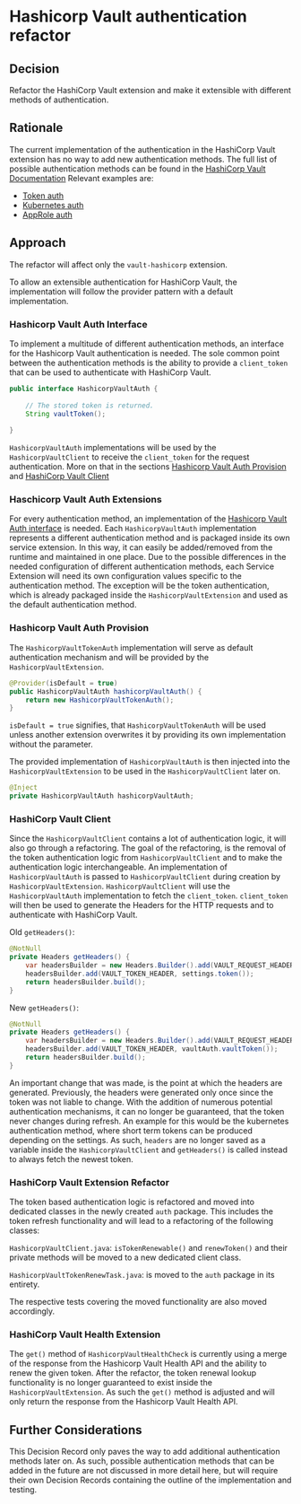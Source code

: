 # Hashicorp Vault authentication refactor

## Decision

Refactor the HashiCorp Vault extension and make it extensible with different methods of authentication.

## Rationale

The current implementation of the authentication in the HashiCorp Vault extension has no way to add new authentication methods.
The full list of possible authentication methods can be found in the [HashiCorp Vault Documentation](https://developer.hashicorp.com/vault/docs/auth)
Relevant examples are:

* [Token auth](https://developer.hashicorp.com/vault/docs/auth/token)
* [Kubernetes auth](https://developer.hashicorp.com/vault/docs/auth/kubernetes)
* [AppRole auth](https://developer.hashicorp.com/vault/docs/auth/approle)

## Approach

The refactor will affect only the `vault-hashicorp` extension.

To allow an extensible authentication for HashiCorp Vault, the implementation will follow the provider pattern with a default implementation.

### Hashicorp Vault Auth Interface

To implement a multitude of different authentication methods, an interface for the Hashicorp Vault authentication is needed.
The sole common point between the authentication methods is the ability to provide a `client_token` that can be used to authenticate with HashiCorp Vault.

```java
public interface HashicorpVaultAuth {
    
    // The stored token is returned.
    String vaultToken();
    
}
```

`HashicorpVaultAuth` implementations will be used by the `HashicorpVaultClient` to receive the `client_token` for the request authentication.
More on that in the sections [Hashicorp Vault Auth Provision](#Hashicorp-Vault-Auth-Provision) and [HashiCorp Vault Client](#HashiCorp-Vault-Client)

### Haschicorp Vault Auth Extensions

For every authentication method, an implementation of the [Hashicorp Vault Auth interface](#hashicorp-vault-auth-interface) is needed.
Each `HashicorpVaultAuth` implementation represents a different authentication method and is packaged inside its own service extension.
In this way, it can easily be added/removed from the runtime and maintained in one place.
Due to the possible differences in the needed configuration of different authentication methods, each Service Extension will need its own configuration values specific to the authentication method.
The exception will be the token authentication, which is already packaged inside the `HashicorpVaultExtension` and used as the default authentication method.

### Hashicorp Vault Auth Provision

The `HashicorpVaultTokenAuth` implementation will serve as default authentication mechanism and will be provided by the `HashicorpVaultExtension`.

```java
@Provider(isDefault = true)
public HashicorpVaultAuth hashicorpVaultAuth() {
    return new HashicorpVaultTokenAuth();
}
```

`isDefault = true` signifies, that `HashicorpVaultTokenAuth` will be used unless another extension overwrites it by providing its own implementation without the parameter.

The provided implementation of `HashicorpVaultAuth` is then injected into the `HashicorpVaultExtension` to be used in the `HashicorpVaultClient` later on.

```java
@Inject
private HashicorpVaultAuth hashicorpVaultAuth;
```

### HashiCorp Vault Client

Since the `HashicorpVaultClient` contains a lot of authentication logic, it will also go through a refactoring.
The goal of the refactoring, is the removal of the token authentication logic from `HashicorpVaultClient` and to make the authentication logic interchangeable.
An implementation of `HashicorpVaultAuth` is passed to `HashicorpVaultClient` during creation by `HashicorpVaultExtension`.
`HashicorpVaultClient` will use the `HashicorpVaultAuth` implementation to fetch the `client_token`.
`client_token` will then be used to generate the Headers for the HTTP requests and to authenticate with HashiCorp Vault.

Old `getHeaders()`:

```java
@NotNull
private Headers getHeaders() {
    var headersBuilder = new Headers.Builder().add(VAULT_REQUEST_HEADER, Boolean.toString(true));
    headersBuilder.add(VAULT_TOKEN_HEADER, settings.token());
    return headersBuilder.build();
}
```

New `getHeaders()`:

```java
@NotNull
private Headers getHeaders() {
    var headersBuilder = new Headers.Builder().add(VAULT_REQUEST_HEADER, Boolean.toString(true));
    headersBuilder.add(VAULT_TOKEN_HEADER, vaultAuth.vaultToken());
    return headersBuilder.build();
}
```

An important change that was made, is the point at which the headers are generated.
Previously, the headers were generated only once since the token was not liable to change.
With the addition of numerous potential authentication mechanisms, it can no longer be guaranteed, that the token never changes during refresh.
An example for this would be the kubernetes authentication method, where short term tokens can be produced depending on the settings.
As such, `headers` are no longer saved as a variable inside the `HashicorpVaultClient` and `getHeaders()` is called instead to always fetch the newest token.

### HashiCorp Vault Extension Refactor

The token based authentication logic is refactored and moved into dedicated classes in the newly created `auth` package.
This includes the token refresh functionality and will lead to a refactoring of the following classes:

`HashicorpVaultClient.java`: `isTokenRenewable()` and `renewToken()` and their private methods will be moved to a new dedicated client class.

`HashicorpVaultTokenRenewTask.java`: is moved to the `auth` package in its entirety.

The respective tests covering the moved functionality are also moved accordingly.


### HashiCorp Vault Health Extension

The `get()` method of `HashicorpVaultHealthCheck` is currently using a merge of the response from the Hashicorp Vault Health API and the ability to renew the given token.
After the refactor, the token renewal lookup functionality  is no longer guaranteed to exist inside the `HashicorpVaultExtension`.
As such the `get()` method is adjusted and will only return the response from the Hashicorp Vault Health API.

## Further Considerations

This Decision Record only paves the way to add additional authentication methods later on.
As such, possible authentication methods that can be added in the future are not discussed in more detail here, but will require their own Decision Records containing the outline of the implementation and testing.
